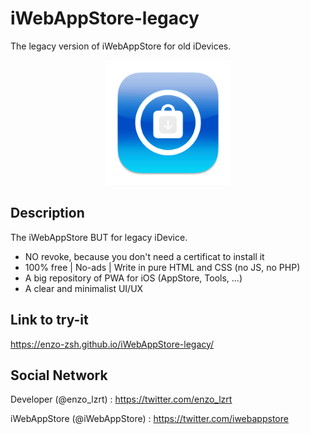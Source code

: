 # iWebAppStore-legacy
The legacy version of iWebAppStore for old iDevices.

<div align='center'>
<p align="center">
  <img src="https://github.com/Enzo-zsh/iWebAppStore-legacy/blob/main/app.png?raw=true?width=651&height=651" alt="drawing" width="200"/>
 </div>
 
 ## Description
 
 The iWebAppStore BUT for legacy iDevice.
 
 - NO revoke, because you don't need a certificat to install it
 - 100% free | No-ads | Write in pure HTML and CSS (no JS, no PHP)
 - A big repository of PWA for iOS (AppStore, Tools, ...)
 - A clear and minimalist UI/UX
 
 ## Link to try-it
 
 https://enzo-zsh.github.io/iWebAppStore-legacy/
 
 ## Social Network 
 
 Developer (@enzo_lzrt) : https://twitter.com/enzo_lzrt
 
 iWebAppStore (@iWebAppStore) : https://twitter.com/iwebappstore
 
 
